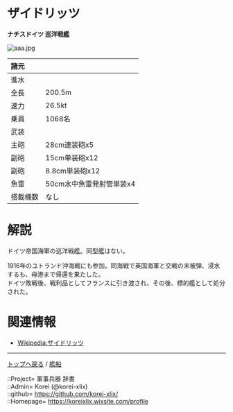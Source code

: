 # ザイドリッツ
**ナチスドイツ 巡洋戦艦**

![aaa.jpg](https://bn02pap001files.storage.live.com/y4mY1cYfrPYq9l1Y0nHsXeCfHB7HabDZW19FcNA5D-MlX0x7zF0dcWp8zVFPPSr3a2jd7nlgGoleX-l_TAyss_V5g9_OlPCfxxGuv9GwxdhlKT6vlYxZdZI2MZ9uviRIBFgLyBa05dBocbWCEXo3PINNhMc8w7EfPDHkSXX9ybj5znaa-NTKByGTQOydC3xCKuQ?width=640&height=458&cropmode=none)  
  


|諸元  |  |
|:--|:--|
|進水  |  |
|全長  |200.5m  |
|速力  |26.5kt  |
|乗員  |1068名  |
|武装  |  |
|主砲  |28cm連装砲x5  |
|副砲  |15cm単装砲x12  |
|副砲  |8.8cm単装砲x12  |
|魚雷  |50cm水中魚雷発射管単装x4  |
|搭載機数  |なし  |


# 解説
ドイツ帝国海軍の巡洋戦艦。同型艦はない。  
  

1916年のユトランド沖海戦にも参加。同海戦で英国海軍と交戦の末被弾、浸水するも、母港まで帰還を果たした。  
ドイツ敗戦後、戦利品としてフランスに引き渡され、その後、標的艦として処分された。  
  


# 関連情報
* [Wikipedia:ザイドリッツ](https://bit.ly/3vIuJGJ)


***
[トップへ戻る](/readme.md) / [艦船](/ship/readme.md)  
  
::Project= 軍事兵器 辞書  
::Admin= Korei (@korei-xlix)  
::github= https://github.com/korei-xlix/  
::Homepage= https://koreixlix.wixsite.com/profile  
